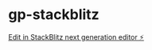 # gp-stackblitz

[Edit in StackBlitz next generation editor ⚡️](https://stackblitz.com/~/github.com/mb755/gp-stackblitz)